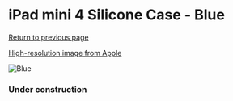 # iPad mini 4 Silicone Case - Blue

[Return to previous page](/ipad_mini4)

[High-resolution image from Apple](https://store.storeimages.cdn-apple.com/8756/as-images.apple.com/is/MLD32?wid=4500&hei=4500&fmt=png)

<div style="width: 384px"><img src="/everysource/MLD32.png" alt="Blue"></div>

### Under construction
